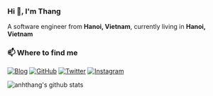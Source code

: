 ### Hi 👋, I'm Thang

A software engineer from **Hanoi, Vietnam**, currently living in **Hanoi, Vietnam**

<!--
### 🔭 I’m currently working on
<p>
  <img alt="Nodejs" src="https://img.shields.io/badge/-Nodejs-339933?style=flat-square&logo=Node.js&logoColor=white" />
  <img alt="go" src="https://img.shields.io/badge/-go-00ADD8?style=flat-square&logo=go&logoColor=white" />
  <img alt="React" src="https://img.shields.io/badge/-React-61DAFB?style=flat-square&logo=react&logoColor=white" />
  <img alt="Vue" src="https://img.shields.io/badge/-Vue-4FC08D?style=flat-square&logo=vue.js&logoColor=white" />
  <img alt="Docker" src="https://img.shields.io/badge/-Docker-2496ED?style=flat-square&logo=docker&logoColor=white" />
  <img alt="Kubernetes" src="https://img.shields.io/badge/-Kubernetes-326CE5?style=flat-square&logo=kubernetes&logoColor=white" />
  <img alt="Google Cloud Platform" src="https://img.shields.io/badge/-Google_Cloud_Platform-4285F4?style=flat-square&logo=google-cloud&logoColor=white" />
  <img alt="Amazon Web Services" src="https://img.shields.io/badge/-Amazon_Web_Services-232F3E?style=flat-square&logo=amazon-aws&logoColor=white" />
  <img alt="Sass" src="https://img.shields.io/badge/-Sass-CC6699?style=flat-square&logo=sass&logoColor=white" />
  <img alt="git" src="https://img.shields.io/badge/-Git-F05032?style=flat-square&logo=git&logoColor=white" />
  <img alt="npm" src="https://img.shields.io/badge/-npm-CB3837?style=flat-square&logo=npm&logoColor=white" />
  <img alt="Prettier" src="https://img.shields.io/badge/-Prettier-F7B93E?style=flat-square&logo=prettier&logoColor=white" />
</p>
-->


### 📫 Where to find me

[![Blog](https://img.shields.io/badge/-Blog-FF5722?style=for-the-badge&logo=blogger&logoColor=white)](https://anhthang.org)
[![GitHub](https://img.shields.io/badge/-GitHub-181717?style=for-the-badge&logo=github&logoColor=white)](https://github.com/anhthang)
[![Twitter](https://img.shields.io/badge/-Twitter-1DA1F2?style=for-the-badge&logo=twitter&logoColor=white)](https://twitter.com/anhthangbui)
[![Instagram](https://img.shields.io/badge/-Instagram-E4405F?style=for-the-badge&logo=instagram&logoColor=white)](https://instagram.com/anhthangbui)

![anhthang's github stats](https://github-readme-stats.vercel.app/api?username=anhthang&hide=["issues"]&show_icons=true&theme=dracula)

<!--
**anhthang/anhthang** is a ✨ _special_ ✨ repository because its `README.md` (this file) appears on your GitHub profile.

Here are some ideas to get you started:

- 🔭 I’m currently working on ...
- 🌱 I’m currently learning ...
- 👯 I’m looking to collaborate on ...
- 🤔 I’m looking for help with ...
- 💬 Ask me about ...

- 😄 Pronouns: ...
- ⚡ Fun fact: ...
-->
